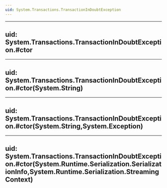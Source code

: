 ```yaml
---
uid: System.Transactions.TransactionInDoubtException
---
```


---
uid: System.Transactions.TransactionInDoubtException.#ctor
---

---
uid: System.Transactions.TransactionInDoubtException.#ctor(System.String)
---

---
uid: System.Transactions.TransactionInDoubtException.#ctor(System.String,System.Exception)
---

---
uid: System.Transactions.TransactionInDoubtException.#ctor(System.Runtime.Serialization.SerializationInfo,System.Runtime.Serialization.StreamingContext)
---
